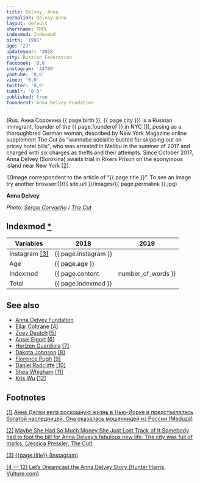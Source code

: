 ```yaml
---
title: Delvey, Anna
permalink: delvey-anna
layout: default
shortname: TMPL
indexmod: Indexmod
birth: '1991'
age: '27'
updateyear: '2018'
city: Russian Federation
facebook: '0,0'
instagram: '44700'
youtube: '0,0'
vimeo: '0,0'
twitter: '0,0'
tumblr: '0,0'
published: true
founderof: Anna Delvey Fundation
---
```


(Rus. Анна Сорокина {{ page.birth }}, {{ page.city }}) is a Russian immigrant, founder of the {{ page.founderof }} in NYC <span id="a1">[\[1\]](#f1)</span>, posing as a thoroughbred German woman, described by New York Magazine online supplement The Cut as "wannabe socialite busted for skipping out on pricey hotel bills", who was arrested in Malibu in the summer of 2017 and charged with six charges as thefts and their attempts. Since October 2017, Anna Delvey (Sorokina) awaits trial in Rikers Prison on the eponymous island near New York <span id="a2">[\[2\]](#f2)</span>.

![(Image correspondent to the article of “{{ page.title }}”. To see an image try another browser!)]({{ site.url }}/images/{{ page.permalink }}.jpg)

**Anna Delvey**

*Photo: [Sergio Corvacho](corvacho-sergio) / [The Cut](https://www.thecut.com/2018/05/how-anna-delvey-tricked-new-york.html)*

## Indexmod [*](indexmod)

|Variables|2018|2019|
|-|-|-|
|Instagram <span id="a3">[\[3\]](#f3)</span>|{{ page.instagram }}||
|Age|{{ page.age }}||
|Indexmod|{{ page.content | number_of_words }}||
|Total|{{ page.indexmod }}||

## See also

+ [Anna Delvey Fundation](anna-delvey-fundation)
+ [Ellar Coltrane](coltrane-ellar) <span id="a4">[\[4\]](#f4)</span>
+ [Zoey Deutch](deutch-zoey) <span id="a4">[\[5\]](#f4)</span>
+ [Ansel Elgort](elgort-ansel) <span id="a4">[\[6\]](#f4)</span>
+ [Herizen Guardiola](guardiola-herizen) <span id="a4">[\[7\]](#f4)</span>
+ [Dakota Johnson](johnson-dakota) <span id="a4">[\[8\]](#f4)</span>
+ [Florence Pugh](pugh-florence) <span id="a4">[\[9\]](#f4)</span>
+ [Daniel Radcliffe](radcliffe-daniel) <span id="a4">[\[10\]](#f4)</span>
+ [Shea Whigham](whigham-shea) <span id="a4">[\[11\]](#f4)</span>
+ [Kris Wu](wu-kris) <span id="a4">[\[12\]](#f4)</span>

## Footnotes

[[1]](#a1) <span id="f1"></span> [Анна Делви вела роскошную жизнь в Нью-Йорке и представлялась богатой наследницей. Она оказалась мошенницей из России (Meduza)](https://meduza.io/feature/2018/06/03/anna-delvi-vela-roskoshnuyu-zhizn-v-nyu-yorke-sredi-znamenitostey-i-predstavlyalas-bogatoy-naslednitsey-ona-okazalas-moshennitsey-iz-rossii)

[[2]](#a2) <span id="f2"></span> [Maybe She Had So Much Money She Just Lost Track of It Somebody had to foot the bill for Anna Delvey’s fabulous new life. The city was full of marks. (Jessica Pressler, The Cut)](https://www.thecut.com/2018/05/how-anna-delvey-tricked-new-york.html)

[[3]](#a3) <span id="f3"></span> [{{page.title}} (Instagram)](https://www.instagram.com/annadlvv/?utm_source=ig_embed)

[[4 — 12]](#a4) <span id="f4"></span> [Let’s Dreamcast the Anna Delvey Story (Hunter Harris, Vulture.com)](http://www.vulture.com/2018/05/anna-delvey-scammer-movie-dream-cast.html)
